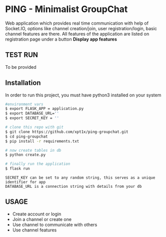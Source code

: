 # PING - Minimalist GroupChat
Web application which provides real time communication with help of Socket.IO, options like channel creation/join, user registration/login, basic channel features are there. All features of the application are listed on registration page under a button **Display app features**

## TEST RUN
To be provided

## Installation
In order to run this project, you must have python3 installed on your system
```bash
#environment vars
$ export FLASK_APP = application.py
$ export DATABASE_URL=''
$ export SECRET_KEY = ''

# clone this repo with git
$ git clone https://github.com/xpt1x/ping-groupchat.git
$ cd ping-groupchat
$ pip install -r requirements.txt

# now create tables in db
$ python create.py

# finally run the application
$ flask run
```
```
SECRET_KEY can be set to any random string, this serves as a unique identifier for app
DATABASE_URL is a connection string with details from your db
```
## USAGE
- Create account or login
- Join a channel or create one
- Use channel to communicate with others
- Use channel features
